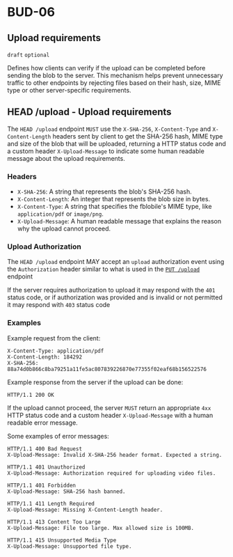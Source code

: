 BUD-06
======

Upload requirements
---------------

`draft` `optional`

Defines how clients can verify if the upload can be completed before sending the blob to the server. This mechanism helps prevent unnecessary traffic to other endpoints by rejecting files based on their hash, size, MIME type or other server-specific requirements.

## HEAD /upload - Upload requirements

The `HEAD /upload` endpoint `MUST` use the `X-SHA-256`, `X-Content-Type` and `X-Content-Length` headers sent by client to get the SHA-256 hash, MIME type and size of the blob that will be uploaded, returning a HTTP status code and a custom header `X-Upload-Message` to indicate some human readable message about the upload requirements.

### Headers

- `X-SHA-256`: A string that represents the blob's SHA-256 hash.
- `X-Content-Length`: An integer that represents the blob size in bytes.
- `X-Content-Type`: A string that specifies the fblobile's MIME type, like `application/pdf` or `image/png`.
- `X-Upload-Message`: A human readable message that explains the reason why the upload cannot proceed.

### Upload Authorization  

The `HEAD /upload` endpoint MAY accept an `upload` authorization event using the `Authorization` header similar to what is used in the [`PUT /upload`](./02.md#upload-authorization-required) endpoint  

If the server requires authorization to upload it may respond with the `401` status code, or if authorization was provided and is invalid or not permitted it may respond with `403` status code  

### Examples

Example request from the client:

```http
X-Content-Type: application/pdf
X-Content-Length: 184292
X-SHA-256: 88a74d0b866c8ba79251a11fe5ac807839226870e77355f02eaf68b156522576
```

Example response from the server if the upload can be done:

```http
HTTP/1.1 200 OK
```

If the upload cannot proceed, the server `MUST` return an appropriate `4xx` HTTP status code and a custom header `X-Upload-Message` with a human readable error message.  


Some examples of error messages:

```http
HTTP/1.1 400 Bad Request
X-Upload-Message: Invalid X-SHA-256 header format. Expected a string.
```

```http
HTTP/1.1 401 Unauthorized  
X-Upload-Message: Authorization required for uploading video files.
```

```http
HTTP/1.1 401 Forbidden  
X-Upload-Message: SHA-256 hash banned.
```

```http
HTTP/1.1 411 Length Required  
X-Upload-Message: Missing X-Content-Length header.
```

```http
HTTP/1.1 413 Content Too Large
X-Upload-Message: File too large. Max allowed size is 100MB.
```

```http
HTTP/1.1 415 Unsupported Media Type
X-Upload-Message: Unsupported file type.
```